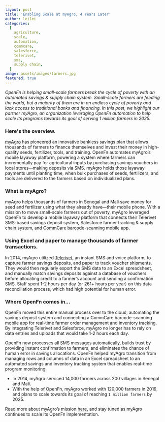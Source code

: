 ```yaml
---
layout: post
title: 'Enabling Scale at myAgro, 4 Years Later'
author: leilei
categories:
  [
    agriculture,
    scale,
    automation,
    commcare,
    salesforce,
    telerivet,
    sms,
    supply chain,
  ]
image: assets/images/farmers.jpg
featured: true
---
```


_OpenFn is helping small-scale farmers break the cycle of poverty with an
automated savings & supply chain system. Small-scale farmers are feeding the
world, but a majority of them are in an endless cycle of poverty and lack access
to traditional banks and financing. In this post, we highlight our partner
myAgro, an organization leveraging OpenFn automation to help scale its programs
towards its goal of serving 1 million farmers in 2025._

### Here's the overview.

[myAgro](https://www.myagro.org/) has pioneered an innovative bankless savings
plan that allows thousands of farmers to finance themselves and invest their
money in high-quality seeds, fertilizer, tools, and training. OpenFn automates
myAgro’s mobile layaway platform, powering a system where farmers can
incrementally pay for agricultural inputs by purchasing savings vouchers in
local stores—making deposits via SMS. myAgro holds those layaway payments until
planting time, when bulk purchases of seeds, fertilizers, and tools are
delivered to the farmers based on individualized plans.

### What is myAgro?

myAgro helps thousands of farmers in Senegal and Mali save money for seed and
fertilizer using what they already have—their mobile phone. With a mission to
move small-scale farmers out of poverty, myAgro leveraged OpenFn to develop a
mobile layaway platform that connects their Telerivet SMS-based savings deposit
system, Salesforce farmer tracking & supply chain system, and CommCare
barcode-scanning mobile app.

### Using Excel and paper to manage thousands of farmer transactions.

In 2014, myAgro utilized [Telerivet](https://telerivet.com/), an instant SMS and
voice platform, to capture farmer savings deposits, and paper to track voucher
shipments. They would then regularly export the SMS data to an Excel
spreadsheet, and manually match savings deposits against a database of vouchers
before allocating credit to a farmer’s account and sending a confirmation SMS.
Staff spent 1-2 hours per day (or 261+ hours per year) on this data
reconciliation process, which had high potential for human error.

### Where OpenFn comes in...

OpenFn moved this entire manual process over to the cloud, automating the
savings deposit system and connecting a CommCare barcode-scanning mobile app for
real-time farmer order management and inventory tracking. By integrating
Telerivet and Salesforce, myAgro no longer has to rely on data entries and
uploads that would take 1-2 hours each day.

OpenFn now processes all SMS messages automatically, builds trust by providing
instant confirmation to farmers, and eliminates the chance of human error in
savings allocations. OpenFn helped myAgro transition from managing rows and
columns of data in an Excel spreadsheet to an automated savings and inventory
tracking system that enables real-time program monitoring.

- In 2014, myAgro serviced 14,000 farmers across 200 villages in Senegal and
  Mali.
- With the help of OpenFn, myAgro worked with 120,000 farmers in 2019, and plans
  to scale towards its goal of reaching `1 million farmers` by 2025.

Read more about myAgro’s mission [here](https://www.myagro.org/), and stay tuned
as myAgro continues to scale its OpenFn implementation.
